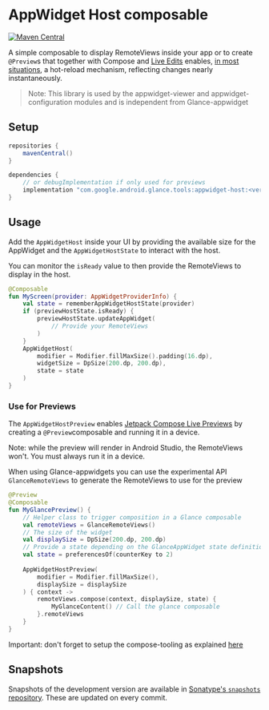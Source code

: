 # AppWidget Host composable

[![Maven Central](https://img.shields.io/maven-central/v/com.google.android.glance.tools/appwidget-host)](https://search.maven.org/search?q=g:com.google.android.glance.tools)

A simple composable to display RemoteViews inside your app or to create `@Preview`s that together 
with Compose and [Live Edits](https://developer.android.com/jetpack/compose/tooling#live-edit)
enables, [in most situations](https://developer.android.com/studio/run#limitations), a hot-reload
mechanism, reflecting changes nearly instantaneously.

> Note: This library is used by the appwidget-viewer and appwidget-configuration modules and is
> independent from Glance-appwidget

## Setup

```groovy
repositories {
    mavenCentral()
}

dependencies {
    // or debugImplementation if only used for previews
    implementation "com.google.android.glance.tools:appwidget-host:<version>"
}
```

## Usage

Add the `AppWidgetHost` inside your UI by providing the available size for the AppWidget and the
`AppWidgetHostState` to interact with the host.

You can monitor the `isReady` value to then provide the RemoteViews to display in the host.

```kotlin
@Composable
fun MyScreen(provider: AppWidgetProviderInfo) {
    val state = rememberAppWidgetHostState(provider)
    if (previewHostState.isReady) {
        previewHostState.updateAppWidget(
            // Provide your RemoteViews
        )
    }
    AppWidgetHost(
        modifier = Modifier.fillMaxSize().padding(16.dp),
        widgetSize = DpSize(200.dp, 200.dp),
        state = state
    )
}
```

### Use for Previews

The `AppWidgetHostPreview` enables [Jetpack Compose Live Previews](https://developer.android.com/jetpack/compose/tooling)
by creating a `@Preview`composable and running it in a device.

Note: while the preview will render in Android Studio, the RemoteViews won't. You must always run
it in a device.

When using Glance-appwidgets you can use the experimental API `GlanceRemoteViews` to generate the
RemoteViews to use for the preview

```kotlin
@Preview
@Composable
fun MyGlancePreview() {
    // Helper class to trigger composition in a Glance composable
    val remoteViews = GlanceRemoteViews()
    // The size of the widget
    val displaySize = DpSize(200.dp, 200.dp)
    // Provide a state depending on the GlanceAppWidget state definition
    val state = preferencesOf(counterKey to 2)
    
    AppWidgetHostPreview(
        modifier = Modifier.fillMaxSize(),
        displaySize = displaySize
    ) { context ->
        remoteViews.compose(context, displaySize, state) {
            MyGlanceContent() // Call the glance composable
        }.remoteViews
    }
}
```

Important: don't forget to setup the compose-tooling as explained [here](https://developer.android.com/jetpack/compose/tooling)

## Snapshots

Snapshots of the development version are available in [Sonatype's `snapshots` repository][snap].
These are updated on every commit.

[snap]: https://oss.sonatype.org/content/repositories/snapshots/com/google/android/glance/tools/appwidget-host/